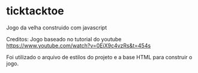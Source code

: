 # ticktacktoe
Jogo da velha construido com javascript

Creditos:
Jogo baseado no tutorial do youtube https://www.youtube.com/watch?v=0EiX9c4vzRs&t=454s 

Foi utilizado o arquivo de estilos do projeto e a base HTML para construir o jogo.
